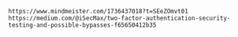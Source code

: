 	https://www.mindmeister.com/1736437018?t=SEeZOmvt01
	https://medium.com/@iSecMax/two-factor-authentication-security-testing-and-possible-bypasses-f65650412b35